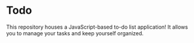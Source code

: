 # Todo
This repository houses a JavaScript-based to-do list application!  It allows you to manage your tasks and keep yourself organized.
